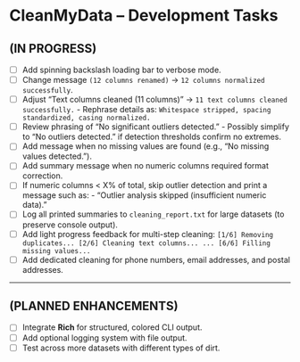 # CleanMyData – Development Tasks

## (IN PROGRESS)

- [ ] Add spinning backslash loading bar to verbose mode.
- [ ] Change message `(12 columns renamed)` → `12 columns normalized successfully`.
- [ ] Adjust “Text columns cleaned (11 columns)” → `11 text columns cleaned successfully.`
      - Rephrase details as: `Whitespace stripped, spacing standardized, casing normalized.`
- [ ] Review phrasing of “No significant outliers detected.” 
      - Possibly simplify to “No outliers detected.” if detection thresholds confirm no extremes.
- [ ] Add message when no missing values are found (e.g., “No missing values detected.”).
- [ ] Add summary message when no numeric columns required format correction.
- [ ] If numeric columns < X% of total, skip outlier detection and print a message such as:
      - “Outlier analysis skipped (insufficient numeric data).”
- [ ] Log all printed summaries to `cleaning_report.txt` for large datasets (to preserve console output).
- [ ] Add light progress feedback for multi-step cleaning:
      ```
      [1/6] Removing duplicates...
      [2/6] Cleaning text columns...
      ...
      [6/6] Filling missing values...
      ```
- [ ] Add dedicated cleaning for phone numbers, email addresses, and postal addresses.

---

## (PLANNED ENHANCEMENTS)

- [ ] Integrate **Rich** for structured, colored CLI output.
- [ ] Add optional logging system with file output.
- [ ] Test across more datasets with different types of dirt.
